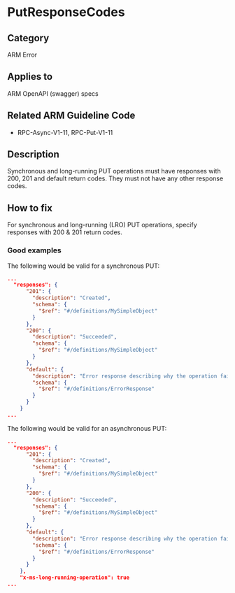 # PutResponseCodes

## Category

ARM Error

## Applies to

ARM OpenAPI (swagger) specs

## Related ARM Guideline Code

- RPC-Async-V1-11, RPC-Put-V1-11

## Description

Synchronous and long-running PUT operations must have responses with 200, 201 and default return codes. They must not have any other response codes.

## How to fix

For synchronous and long-running (LRO) PUT operations, specify responses with 200 & 201 return codes.

### Good examples

The following would be valid for a synchronous PUT:

```json
...
  "responses": {
      "201": {
        "description": "Created",
        "schema": {
          "$ref": "#/definitions/MySimpleObject"
        }
      },
      "200": {
        "description": "Succeeded",
        "schema": {
          "$ref": "#/definitions/MySimpleObject"
        }
      },
      "default": {
        "description": "Error response describing why the operation failed.",
        "schema": {
          "$ref": "#/definitions/ErrorResponse"
        }
      }
    }
...
```

The following would be valid for an asynchronous PUT:

```json
...
  "responses": {
      "201": {
        "description": "Created",
        "schema": {
          "$ref": "#/definitions/MySimpleObject"
        }
      },
      "200": {
        "description": "Succeeded",
        "schema": {
          "$ref": "#/definitions/MySimpleObject"
        }
      },
      "default": {
        "description": "Error response describing why the operation failed.",
        "schema": {
          "$ref": "#/definitions/ErrorResponse"
        }
      }
    },
    "x-ms-long-running-operation": true
...
```
